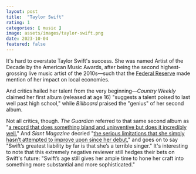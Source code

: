 ```yaml
---
layout: post
title:  "Taylor Swift"
rating: 1
categories: [ music ]
image: assets/images/taylor-swift.png
date: 2023-10-04
featured: false
---
```


It's hard to overstate Taylor Swift's success. She was named Artist of the Decade by the American Music Awards, after being the second highest-grossing live music artist of the 2010s—such that the [Federal Reserve](https://www.federalreserve.gov/monetarypolicy/beigebook202307.htm) made mention of her impact on local economies.

And critics hailed her talent from the very beginning—_Country Weekly_ claimed her first album (released at age 16) "suggests a talent poised to last well past high school," while _Billboard_ praised the "genius" of her second album.

Not all critics, though. _The Guardian_ referred to that same second album as "[a record that does something bland and uninventive but does it incredibly well.](https://www.theguardian.com/music/2009/mar/06/taylor-swift-fearless-album-review)" And _Slant Magazine_ decried "[the serious limitations that she simply hasn’t attempted to improve upon since her debut](https://www.slantmagazine.com/music/taylor-swift-fearless/)," and goes on to say "Swift’s greatest liability by far is that she’s a terrible singer." It's interesting to note that this extremely negative reviewer still hedges their bets on Swift's future: "Swift’s age still gives her ample time to hone her craft into something more substantial and more sophisticated."

